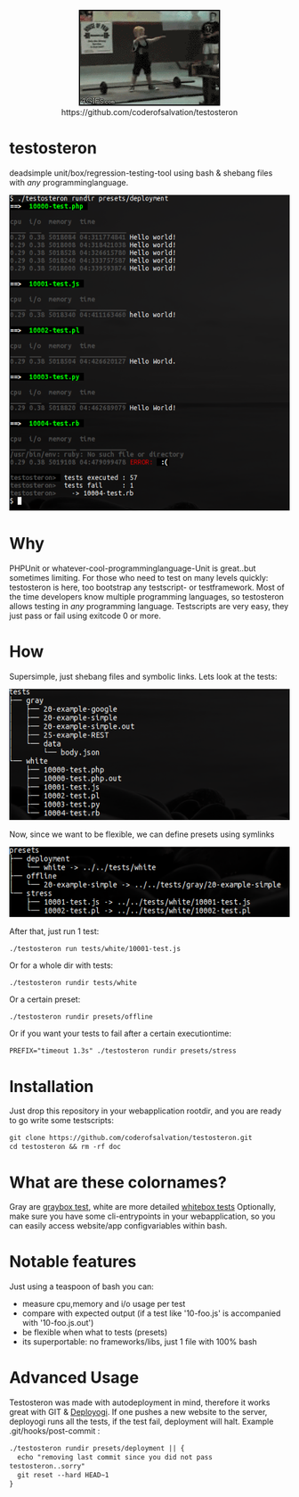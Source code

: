 <p align="center"><img src="doc/testosteron.gif"/><br>
  https://github.com/coderofsalvation/testosteron
</p>

testosteron
===========

deadsimple unit/box/regression-testing-tool using bash & shebang files with *any* programminglanguage.

<p align="center"><img src="doc/testosteron.png"/></p>

Why
===
PHPUnit or whatever-cool-programminglanguage-Unit is great..but sometimes limiting.
For those who need to test on many levels quickly: testosteron is here, too bootstrap any testscript- or testframework.
Most of the time developers know multiple programming languages, so testosteron allows testing in *any* programming language.
Testscripts are very easy, they just pass or fail using exitcode 0 or more.

How
===
Supersimple, just shebang files and symbolic links.
Lets look at the tests:

<img alt="" src="doc/tests.png"/>

Now, since we want to be flexible, we can define presets using symlinks

<img alt="" src="doc/presets.png"/>

After that, just run 1 test:

    ./testosteron run tests/white/10001-test.js 

Or for a whole dir with tests:

    ./testosteron rundir tests/white 

Or a certain preset:

    ./testosteron rundir presets/offline

Or if you want your tests to fail after a certain executiontime:

    PREFIX="timeout 1.3s" ./testosteron rundir presets/stress

Installation
============
Just drop this repository in your webapplication rootdir, and you are ready to go write some testscripts:

    git clone https://github.com/coderofsalvation/testosteron.git
    cd testosteron && rm -rf doc

What are these colornames?
==========================
Gray are [graybox test](http://en.wikipedia.org/wiki/Gray_box_testing), white are more detailed [whitebox tests](http://en.wikipedia.org/wiki/White-box_testing)
Optionally, make sure you have some cli-entrypoints in your webapplication, so you can easily access website/app configvariables within bash.

Notable features
================
Just using a teaspoon of bash you can:

* measure cpu,memory and i/o usage per test 
* compare with expected output (if a test like '10-foo.js' is accompanied with '10-foo.js.out')
* be flexible when what to tests (presets)
* its superportable: no frameworks/libs, just 1 file with 100% bash

Advanced Usage
==============
Testosteron was made with autodeployment in mind, therefore it works great with GIT & [Deployogi](https://github.com/coderofsalvation/deployogi).
If one pushes a new website to the server, deployogi runs all the tests, if the test fail, deployment will halt.
Example .git/hooks/post-commit :

    ./testosteron rundir presets/deployment || {
      echo "removing last commit since you did not pass testosteron..sorry"
      git reset --hard HEAD~1
    }

